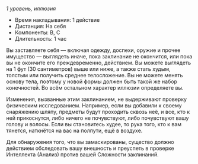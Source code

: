 *1 уровень, иллюзия*

- Время накладывания: 1 действие 
- Дистанция: На себя 
- Компоненты: В, С 
- Длительность: 1 час 

Вы заставляете себя — включая одежду, доспехи, оружие и прочее имущество — выглядеть иначе, пока заклинание не окончится, или пока вы не окончите его преждевременно, действием. Вы можете выглядеть на 1 фут (30 сантиметров) выше или ниже, а также стать худым, толстым или получить среднее телосложение. Вы не можете менять основу тела, поэтому у новой формы должен быть такой же набор конечностей. Во всём остальном характер иллюзии определяете вы. 

Изменения, вызванные этим заклинанием, не выдерживают проверку физическим исследованием. Например, если вы добавили к своему снаряжению шляпу, предметы будут проходить сквозь неё, и все, кто к ней прикоснутся, либо ничего не почувствуют, либо почувствуют вашу голову и волосы. Если вы становитесь худее, то рука того, кто к вам тянется, наткнётся на вас на полпути, ещё в воздухе. 

Для обнаружения того, что вы замаскированы, существо должно действием обследовать вашу внешность и преуспеть в проверке Интеллекта (Анализ) против вашей Сложности заклинаний.